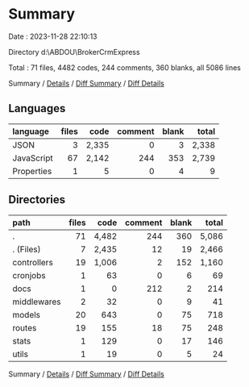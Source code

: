 # Summary

Date : 2023-11-28 22:10:13

Directory d:\\ABDOU\\BrokerCrmExpress

Total : 71 files,  4482 codes, 244 comments, 360 blanks, all 5086 lines

Summary / [Details](details.md) / [Diff Summary](diff.md) / [Diff Details](diff-details.md)

## Languages
| language | files | code | comment | blank | total |
| :--- | ---: | ---: | ---: | ---: | ---: |
| JSON | 3 | 2,335 | 0 | 3 | 2,338 |
| JavaScript | 67 | 2,142 | 244 | 353 | 2,739 |
| Properties | 1 | 5 | 0 | 4 | 9 |

## Directories
| path | files | code | comment | blank | total |
| :--- | ---: | ---: | ---: | ---: | ---: |
| . | 71 | 4,482 | 244 | 360 | 5,086 |
| . (Files) | 7 | 2,435 | 12 | 19 | 2,466 |
| controllers | 19 | 1,006 | 2 | 152 | 1,160 |
| cronjobs | 1 | 63 | 0 | 6 | 69 |
| docs | 1 | 0 | 212 | 2 | 214 |
| middlewares | 2 | 32 | 0 | 9 | 41 |
| models | 20 | 643 | 0 | 75 | 718 |
| routes | 19 | 155 | 18 | 75 | 248 |
| stats | 1 | 129 | 0 | 17 | 146 |
| utils | 1 | 19 | 0 | 5 | 24 |

Summary / [Details](details.md) / [Diff Summary](diff.md) / [Diff Details](diff-details.md)